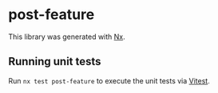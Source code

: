 # post-feature

This library was generated with [Nx](https://nx.dev).

## Running unit tests

Run `nx test post-feature` to execute the unit tests via [Vitest](https://vitest.dev/).
